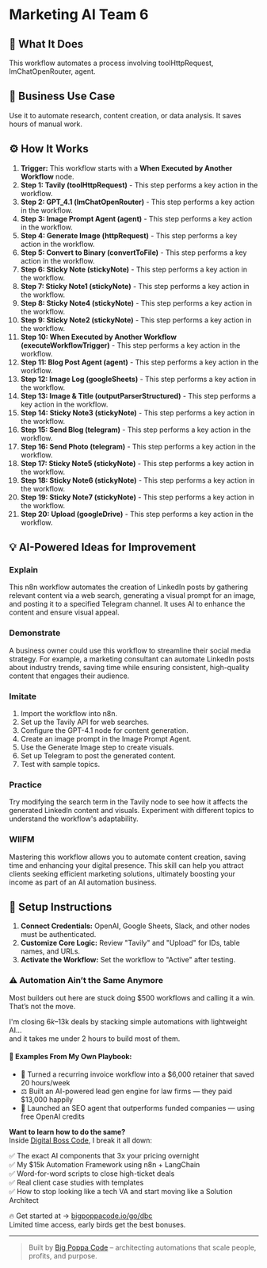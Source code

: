 # Marketing AI Team  6

## 🚀 What It Does
This workflow automates a process involving toolHttpRequest, lmChatOpenRouter, agent.

## 💼 Business Use Case
Use it to automate research, content creation, or data analysis. It saves hours of manual work.

## ⚙️ How It Works
1.  **Trigger:** This workflow starts with a **When Executed by Another Workflow** node.
2. **Step 1: Tavily (toolHttpRequest)** - This step performs a key action in the workflow.
3. **Step 2: GPT_4.1 (lmChatOpenRouter)** - This step performs a key action in the workflow.
4. **Step 3: Image Prompt Agent (agent)** - This step performs a key action in the workflow.
5. **Step 4: Generate Image (httpRequest)** - This step performs a key action in the workflow.
6. **Step 5: Convert to Binary (convertToFile)** - This step performs a key action in the workflow.
7. **Step 6: Sticky Note (stickyNote)** - This step performs a key action in the workflow.
8. **Step 7: Sticky Note1 (stickyNote)** - This step performs a key action in the workflow.
9. **Step 8: Sticky Note4 (stickyNote)** - This step performs a key action in the workflow.
10. **Step 9: Sticky Note2 (stickyNote)** - This step performs a key action in the workflow.
11. **Step 10: When Executed by Another Workflow (executeWorkflowTrigger)** - This step performs a key action in the workflow.
12. **Step 11: Blog Post Agent (agent)** - This step performs a key action in the workflow.
13. **Step 12: Image Log (googleSheets)** - This step performs a key action in the workflow.
14. **Step 13: Image & Title (outputParserStructured)** - This step performs a key action in the workflow.
15. **Step 14: Sticky Note3 (stickyNote)** - This step performs a key action in the workflow.
16. **Step 15: Send Blog (telegram)** - This step performs a key action in the workflow.
17. **Step 16: Send Photo (telegram)** - This step performs a key action in the workflow.
18. **Step 17: Sticky Note5 (stickyNote)** - This step performs a key action in the workflow.
19. **Step 18: Sticky Note6 (stickyNote)** - This step performs a key action in the workflow.
20. **Step 19: Sticky Note7 (stickyNote)** - This step performs a key action in the workflow.
21. **Step 20: Upload (googleDrive)** - This step performs a key action in the workflow.

## 💡 AI-Powered Ideas for Improvement
### Explain
This n8n workflow automates the creation of LinkedIn posts by gathering relevant content via a web search, generating a visual prompt for an image, and posting it to a specified Telegram channel. It uses AI to enhance the content and ensure visual appeal.

### Demonstrate
A business owner could use this workflow to streamline their social media strategy. For example, a marketing consultant can automate LinkedIn posts about industry trends, saving time while ensuring consistent, high-quality content that engages their audience.

### Imitate
1. Import the workflow into n8n.
2. Set up the Tavily API for web searches.
3. Configure the GPT-4.1 node for content generation.
4. Create an image prompt in the Image Prompt Agent.
5. Use the Generate Image step to create visuals.
6. Set up Telegram to post the generated content.
7. Test with sample topics.

### Practice
Try modifying the search term in the Tavily node to see how it affects the generated LinkedIn content and visuals. Experiment with different topics to understand the workflow's adaptability.

### WIIFM
Mastering this workflow allows you to automate content creation, saving time and enhancing your digital presence. This skill can help you attract clients seeking efficient marketing solutions, ultimately boosting your income as part of an AI automation business.

## 🔧 Setup Instructions
1. **Connect Credentials:** OpenAI, Google Sheets, Slack, and other nodes must be authenticated.
2. **Customize Core Logic:** Review "Tavily" and "Upload" for IDs, table names, and URLs.
3. **Activate the Workflow:** Set the workflow to "Active" after testing.

### ⚠️ Automation Ain’t the Same Anymore

Most builders out here are stuck doing $500 workflows and calling it a win.  
That’s not the move.  

I'm closing $6k–$13k deals by stacking simple automations with lightweight AI...  
and it takes me under 2 hours to build most of them.

#### 🧠 Examples From My Own Playbook:
- 🔁 Turned a recurring invoice workflow into a $6,000 retainer that saved 20 hours/week  
- ⚖️ Built an AI-powered lead gen engine for law firms — they paid $13,000 happily  
- 🚀 Launched an SEO agent that outperforms funded companies — using free OpenAI credits  

**Want to learn how to do the same?**  
Inside [Digital Boss Code](https://bigpoppacode.io/go/dbc), I break it all down:

✅ The exact AI components that 3x your pricing overnight  
✅ My $15k Automation Framework using n8n + LangChain  
✅ Word-for-word scripts to close high-ticket deals  
✅ Real client case studies with templates  
✅ How to stop looking like a tech VA and start moving like a Solution Architect  

🔥 Get started at → [bigpoppacode.io/go/dbc](https://bigpoppacode.io/go/dbc)  
Limited time access, early birds get the best bonuses.

---
> Built by [Big Poppa Code](https://bigpoppacode.io) – architecting automations that scale people, profits, and purpose.
